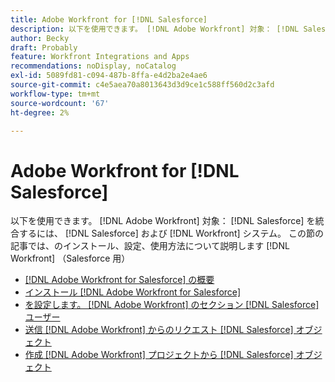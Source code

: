 ```yaml
---
title: Adobe Workfront for [!DNL Salesforce]
description: 以下を使用できます。 [!DNL Adobe Workfront] 対象： [!DNL Salesforce] を統合するには、 [!DNL Salesforce] および [!DNL Workfront] システム。 この節の記事では、のインストール、設定、使用方法について説明します [!DNL Workfront] （Salesforce 用）
author: Becky
draft: Probably
feature: Workfront Integrations and Apps
recommendations: noDisplay, noCatalog
exl-id: 5089fd81-c094-487b-8ffa-e4d2ba2e4ae6
source-git-commit: c4e5aea70a8013643d3d9ce1c588ff560d2c3afd
workflow-type: tm+mt
source-wordcount: '67'
ht-degree: 2%

---
```


# Adobe Workfront for [!DNL Salesforce]

以下を使用できます。 [!DNL Adobe Workfront] 対象： [!DNL Salesforce] を統合するには、 [!DNL Salesforce] および [!DNL Workfront] システム。 この節の記事では、のインストール、設定、使用方法について説明します [!DNL Workfront] （Salesforce 用）

* [[!DNL Adobe Workfront for Salesforce] の概要](../../workfront-integrations-and-apps/using-workfront-with-salesforce/workfront-for-salesforce-overview.md)
* [インストール [!DNL Adobe Workfront for Salesforce]](../../workfront-integrations-and-apps/using-workfront-with-salesforce/install-workfront-for-salesforce.md)
* [を設定します。 [!DNL Adobe Workfront] のセクション [!DNL Salesforce] ユーザー](../../workfront-integrations-and-apps/using-workfront-with-salesforce/configure-wf-section-for-salesforce-users.md)
* [送信 [!DNL Adobe Workfront] からのリクエスト [!DNL Salesforce] オブジェクト](../../workfront-integrations-and-apps/using-workfront-with-salesforce/submit-workfront-requests-from-salesforce-objects.md)
* [作成 [!DNL Adobe Workfront] プロジェクトから [!DNL Salesforce] オブジェクト](../../workfront-integrations-and-apps/using-workfront-with-salesforce/create-wf-projects-from-salesforce-objects.md)
